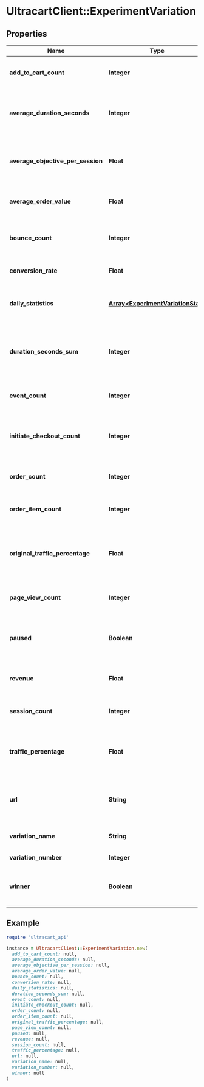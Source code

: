 # UltracartClient::ExperimentVariation

## Properties

| Name | Type | Description | Notes |
| ---- | ---- | ----------- | ----- |
| **add_to_cart_count** | **Integer** | Total add to cart count for this variation | [optional] |
| **average_duration_seconds** | **Integer** | Average duration seconds per session for this variation | [optional] |
| **average_objective_per_session** | **Float** | Average objective value per session for this variation | [optional] |
| **average_order_value** | **Float** | Average order value for this variation | [optional] |
| **bounce_count** | **Integer** | Total bounce count for this variation | [optional] |
| **conversion_rate** | **Float** | Conversion rate for this variation | [optional] |
| **daily_statistics** | [**Array&lt;ExperimentVariationStat&gt;**](ExperimentVariationStat.md) | Array of daily statistics for this variation | [optional] |
| **duration_seconds_sum** | **Integer** | Total number of seconds spent on the site for this variation | [optional] |
| **event_count** | **Integer** | Total event ocunt for this variation | [optional] |
| **initiate_checkout_count** | **Integer** | Total initiate checkout count for this variation | [optional] |
| **order_count** | **Integer** | Total order count for this variation | [optional] |
| **order_item_count** | **Integer** | Total order item count for this variation | [optional] |
| **original_traffic_percentage** | **Float** | Percentage of the traffic the variation originally started out with | [optional] |
| **page_view_count** | **Integer** | Total page view count for this variation | [optional] |
| **paused** | **Boolean** | True if traffic should be paused to this variation | [optional] |
| **revenue** | **Float** | Total revenue for this variation | [optional] |
| **session_count** | **Integer** | Total sessions for this variation | [optional] |
| **traffic_percentage** | **Float** | Percentage of the traffic this variation is currently receiving | [optional] |
| **url** | **String** | Url of the variation if this experiment is a url experiment. | [optional] |
| **variation_name** | **String** | Name of the variation | [optional] |
| **variation_number** | **Integer** | Variation number | [optional] |
| **winner** | **Boolean** | True if this variation has been declared the winner | [optional] |

## Example

```ruby
require 'ultracart_api'

instance = UltracartClient::ExperimentVariation.new(
  add_to_cart_count: null,
  average_duration_seconds: null,
  average_objective_per_session: null,
  average_order_value: null,
  bounce_count: null,
  conversion_rate: null,
  daily_statistics: null,
  duration_seconds_sum: null,
  event_count: null,
  initiate_checkout_count: null,
  order_count: null,
  order_item_count: null,
  original_traffic_percentage: null,
  page_view_count: null,
  paused: null,
  revenue: null,
  session_count: null,
  traffic_percentage: null,
  url: null,
  variation_name: null,
  variation_number: null,
  winner: null
)
```

